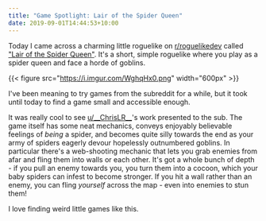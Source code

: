 ```yaml
---
title: "Game Spotlight: Lair of the Spider Queen"
date: 2019-09-01T14:44:53+10:00
---
```


Today I came across a charming little roguelike on [r/roguelikedev](https://www.reddit.com/r/roguelikedev) called ["Lair of the Spider Queen"](https://www.reddit.com/r/roguelikedev/comments/cy0z59/lair_of_the_spider_queen/). It's a short, simple roguelike where you play as a spider queen and face a horde of goblins. 
<!--more-->
{{< figure src="https://i.imgur.com/WghqHx0.png" width="600px" >}}

I've been meaning to try games from the subreddit for a while, but it took until today to find a game small and accessible enough.

It was really cool to see [u/\_\_ChrisLR__](https://www.reddit.com/user/__ChrisLR__/)'s work presented to the sub. The game itself has some neat mechanics, conveys enjoyably believable feelings of _being_ a spider, and becomes quite silly towards the end as your army of spiders eagerly devour hopelessly outnumbered goblins. In particular there's a web-shooting mechanic that lets you grab enemies from afar and fling them into walls or each other. It's got a whole bunch of depth - if you pull an enemy towards you, you turn them into a cocoon, which your baby spiders can infest to become stronger. If you hit a wall rather than an enemy, you can fling _yourself_ across the map - even into enemies to stun them!

I love finding weird little games like this.